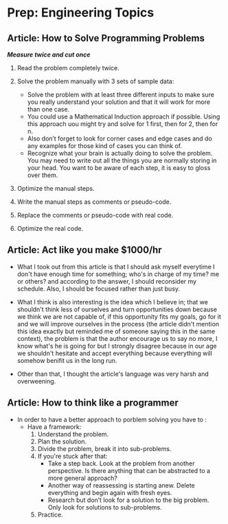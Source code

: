 # Prep: Engineering Topics

## Article: How to Solve Programming Problems

***Measure twice and cut once***

1. Read the problem completely twice.

2. Solve the problem manually with 3 sets of sample data:
    - Solve the problem with at least three different inputs to make sure you really understand your solution and that it will work for more than one case.
    - You could use a Mathematical Induction approach if possible. Using this approach uou might try and solve for 1 first, then for 2, then for n.
    - Also don’t forget to look for corner cases and edge cases and do any examples for those kind of cases you can think of.
    - Recognize what your brain is actually doing to solve the problem. You may need to write out all the things you are normally storing in your head. You want to be aware of each step, it is easy to gloss over them.

3. Optimize the manual steps.

4. Write the manual steps as comments or pseudo-code.

5. Replace the comments or pseudo-code with real code.

6. Optimize the real code.


## Article: Act like you make $1000/hr

- What I took out from this article is that I should ask myself everytime I don't have enough time for something; who's in charge of my time? me or others? and according to the answer, I should reconsider my schedule. Also, I should be focused rather than just busy.

- What I think is also interesting is the idea which I believe in; that we shouldn't think less of ourselves and turn opportunities down because we think we are not capable of, if this opportunity fits my goals, go for it and we will improve ourselves in the process (the article didn't mention this idea exactly but reminded me of someone saying this in the same context), the problem is that the author encourage us to say no more, I know what's he is going for but I strongly disagree because in our age we shouldn't hesitate and accept everything because everything will somehow benifit us in the long run.

- Other than that, I thought the article's language was very harsh and overweening.  


## Article:  How to think like a programmer

- In order to have a better approach to porblem solving you have to :
  - Have a framework:
    1. Understand the problem.
    2. Plan the solution.
    3. Divide the problem, break it into sub-problems.
    4. If you're stuck after that: 
       - Take a step back. Look at the problem from another perspective. Is there anything that can be abstracted to a more general approach?
       - Another way of reassessing is starting anew. Delete everything and begin again with fresh eyes.
       - Research but don’t look for a solution to the big problem. Only look for solutions to sub-problems. 
    5. Practice.
